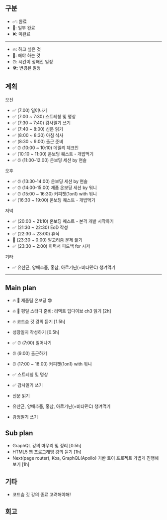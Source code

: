 ## 구분

- ✅: 완료
- 🔶: 일부 완료
- ❌: 미완료

---

- 🔥: 하고 싶은 것
- 🧊: 해야 하는 것
- ⏰: 시간이 정해진 일정
- 🛠️: 변경된 일정

## 계획

오전

- ✅ (7:00) 일어나기
- ✅ (7:00 ~ 7:30) 스트레칭 및 명상
- ✅ (7:30 ~ 7:40) 감사일기 쓰기
- ✅ (7:40 ~ 8:00) 신문 읽기
- ✅ (8:00 ~ 8:30) 아침 식사
- ✅ (8:30 ~ 9:00) 출근 준비
- ✅ ⏰ (10:00 ~ 10:10) 데일리 체크인
- ✅ (10:10 ~ 11:00) 온보딩 퀘스트 - 개밥먹기
- ✅ ⏰ (11:00-12:00) 온보딩 세션 by 현솔

오후

- ✅ ⏰ (13:30-14:00) 온보딩 세션 by 현솔
- ✅ ⏰ (14:00-15:00) 제품 온보딩 세션 by 워니
- ✅ ⏰ (15:00 ~ 16:30) 커피챗(1on1) with 워니
- ✅ (16:30 ~ 19:00) 온보딩 퀘스트 - 개밥먹기

저녁

- ✅ (20:00 ~ 21:10) 온보딩 퀘스트 - 본격 개발 시작하기
- ✅ (21:30 ~ 22:30) EoD 작성
- ✅ (22:30 ~ 23:00) 휴식
- 🔶 (23:30 ~ 0:00) 알고리즘 문제 풀기
- ✅ (23:30 ~ 2:00) 이력서 피드백 for 시저

기타

- ✅ 유산균, 양배추즙, 홍삼, 아르기닌(+비타민C) 챙겨먹기

---

## Main plan

- 🔥 🧊 제품팀 온보딩 😎
- 🔥 🧊 평일 스터디 준비: 리액트 딥다이브 ch3 읽기 [2h]
- 🔥 코드숨 깃 강의 듣기 [1.5h]
- 성장일지 작성하기 [0.5h]

- ✅ ⏰ (7:00) 일어나기
- ⏰ (9:00) 출근하기
- ⏰ (17:00 ~ 18:00) 커피챗(1on1) with 워니

- ✅ 스트레칭 및 명상
- ✅ 감사일기 쓰기
- 신문 읽기
- 유산균, 양배추즙, 홍삼, 아르기닌(+비타민C) 챙겨먹기
- 감정일기 쓰기

## Sub plan

- GraphQL 강의 마무리 및 정리 [0.5h]
- HTML5 웹 프로그래밍 강의 듣기 [1h]
- Next(page router), Koa, GraphQL(Apollo) 기반 토이 프로젝트 가볍게 진행해보기 [1h]

## 기타

- 코드숨 깃 강의 종료 고려해야해!

## 회고
